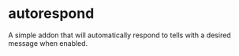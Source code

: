 # autorespond

A simple addon that will automatically respond to tells with a desired message when enabled.